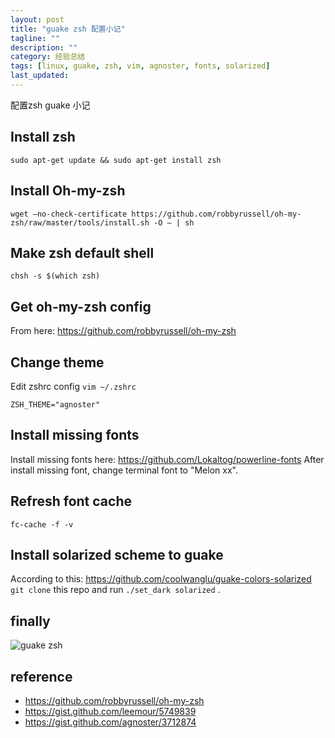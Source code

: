 ```yaml
---
layout: post
title: "guake zsh 配置小记"
tagline: ""
description: ""
category: 经验总结
tags: [linux, guake, zsh, vim, agnoster, fonts, solarized]
last_updated: 
---
```


配置zsh guake 小记

## Install zsh

    sudo apt-get update && sudo apt-get install zsh

## Install Oh-my-zsh

    wget –no-check-certificate https://github.com/robbyrussell/oh-my-zsh/raw/master/tools/install.sh -O – | sh

## Make zsh default shell

	chsh -s $(which zsh)

## Get oh-my-zsh config

From here: <https://github.com/robbyrussell/oh-my-zsh>

## Change theme
Edit zshrc config `vim ~/.zshrc`

    ZSH_THEME="agnoster"

## Install missing fonts
Install missing fonts here: <https://github.com/Lokaltog/powerline-fonts>
After install missing font, change terminal font to "Melon xx".

## Refresh font cache

	fc-cache -f -v

## Install solarized scheme to guake
According to this: <https://github.com/coolwanglu/guake-colors-solarized> `git clone` this repo and run `./set_dark solarized` .

## finally

![guake zsh](https://lh3.googleusercontent.com/-TK4Dv6_PTwg/VpL-fHQmWoI/AAAAAAAA5ik/ySgfjDrFKR0/s1280-Ic42/screenshot-monitor-2016-01-09-234852.png)

## reference

- <https://github.com/robbyrussell/oh-my-zsh>
- <https://gist.github.com/leemour/5749839>
- <https://gist.github.com/agnoster/3712874>
